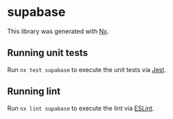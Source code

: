 # supabase

This library was generated with [Nx](https://nx.dev).

## Running unit tests

Run `nx test supabase` to execute the unit tests via [Jest](https://jestjs.io).

## Running lint

Run `nx lint supabase` to execute the lint via [ESLint](https://eslint.org/).

